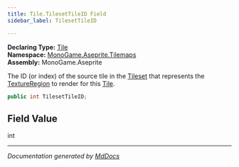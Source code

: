 ```yaml
---
title: Tile.TilesetTileID Field
sidebar_label: TilesetTileID

---
```


**Declaring Type:** [Tile](../)  
**Namespace:** [MonoGame.Aseprite.Tilemaps](../../)  
**Assembly:** MonoGame.Aseprite

The ID (or index) of the source tile in the [Tileset](../../Tileset/) that represents the [TextureRegion](../../../TextureRegion/) to render for this [Tile](../).

```csharp
public int TilesetTileID;
```

## Field Value

int

___

*Documentation generated by [MdDocs](https://github.com/ap0llo/mddocs)*
